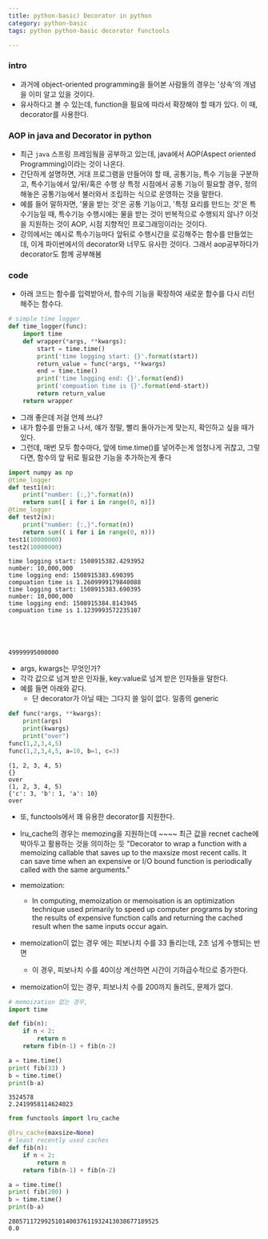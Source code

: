 ```yaml
---
title: python-basic) Decorator in python
category: python-basic
tags: python python-basic decorator functools

--- 
```


### intro

- 과거에 object-oriented programming을 들어본 사람들의 경우는 '상속'의 개념을 이미 알고 있을 것이다. 
- 유사하다고 볼 수 있는데, function을 필요에 따라서 확장해야 할 때가 있다. 이 때, decorator를 사용한다. 

### AOP in java and Decorator in python 

- 최근 `java` 스프링 프레임웤을 공부하고 있는데, java에서 AOP(Aspect oriented Programming)이라는 것이 나온다. 
- 간단하게 설명하면, 거대 프로그램을 만들어야 할 때, 공통기능, 특수 기능을 구분하고, 특수기능에서 앞/뒤/혹은 수행 상 특정 시점에서 공통 기능이 필요할 경우, 정의해놓은 공통기능에서 불러와서 조립하는 식으로 운영하는 것을 말한다. 
- 예를 들어 말하자면, '물을 받는 것'은 공통 기능이고, '특정 요리를 만드는 것'은 특수기능일 때, 특수기능 수행시에는 물을 받는 것이 반복적으로 수행되지 않나? 이것을 지원하는 것이 AOP, 시점 지향적인 프로그래밍이라는 것이다. 
- 강의에서는 예시로 특수기능마다 앞뒤로 수행시간을 로깅해주는 함수를 만들었는데, 이게 파이썬에서의 decorator와 너무도 유사한 것이다. 그래서 aop공부하다가 decorator도 함께 공부해봄


### code

- 아래 코드는 함수를 입력받아서, 함수의 기능을 확장하여 새로운 함수를 다시 리턴해주는 함수다. 

```python
# simple time logger
def time_logger(func):
    import time
    def wrapper(*args, **kwargs):
        start = time.time()
        print('time logging start: {}'.format(start))
        return_value = func(*args, **kwargs)
        end = time.time()
        print('time logging end: {}'.format(end))
        print('compuation time is {}'.format(end-start))
        return return_value
    return wrapper
```

- 그래 좋은데 저걸 언제 쓰냐? 
- 내가 함수를 만들고 나서, 얘가 정말, 빨리 돌아가는게 맞는지, 확인하고 싶을 때가 있다. 
- 그런데, 매번 모두 함수마다, 앞에 time.time()를 넣어주는게 엄청나게 귀찮고, 그렇다면, 함수의 앞 뒤로 필요한 기능을 추가하는게 좋다 


```python
import numpy as np
@time_logger
def test1(n):
    print("number: {:,}".format(n))
    return sum([ i for i in range(0, n)])
@time_logger
def test2(n):
    print("number: {:,}".format(n))
    return sum(( i for i in range(0, n)))
test1(10000000)
test2(10000000)
```

    time logging start: 1508915382.4293952
    number: 10,000,000
    time logging end: 1508915383.690395
    compuation time is 1.2609999179840088
    time logging start: 1508915383.690395
    number: 10,000,000
    time logging end: 1508915384.8143945
    compuation time is 1.1239993572235107
    




    49999995000000



- args, kwargs는 무엇인가? 
- 각각 값으로 넘겨 받은 인자들, key:value로 넘겨 받은 인자들을 말한다. 
- 예를 들면 아래와 같다.
    - 단 decorator가 아닐 때는 그다지 쓸 일이 없다. 일종의 generic


```python
def func(*args, **kwargs):
    print(args)
    print(kwargs)
    print("over")
func(1,2,3,4,5)
func(1,2,3,4,5, a=10, b=1, c=3)
```

    (1, 2, 3, 4, 5)
    {}
    over
    (1, 2, 3, 4, 5)
    {'c': 3, 'b': 1, 'a': 10}
    over
    

- 또, functools에서 꽤 유용한 decorator를 지원한다. 

- lru_cache의 경우는 memozing을 지원하는데 ~~~~ 최근 값을 recnet cache에 박아두고 활용하는 것을 의미하는 듯
"Decorator to wrap a function with a memoizing callable that saves up to the maxsize most recent calls. It can save time when an expensive or I/O bound function is periodically called with the same arguments."
- memoization: 
    - In computing, memoization or memoisation is an optimization technique used primarily to speed up computer programs by storing the results of expensive function calls and returning the cached result when the same inputs occur again.

- memoization이 없는 경우 에는 피보나치 수를 33 돌리는데, 2초 넘게 수행되는 반면
    - 이 경우, 피보나치 수를 40이상 계산하면 시간이 기하급수적으로 증가한다.
- memoization이 있는 경우, 피보나치 수를 200까지 돌려도, 문제가 없다. 


```python
# memoization 없는 경우, 
import time

def fib(n):
    if n < 2:
        return n
    return fib(n-1) + fib(n-2)

a = time.time()
print( fib(33) )
b = time.time()
print(b-a)
```

    3524578
    2.2419958114624023
    


```python
from functools import lru_cache

@lru_cache(maxsize=None)
# least recently used caches
def fib(n):
    if n < 2:
        return n
    return fib(n-1) + fib(n-2)

a = time.time()
print( fib(200) )
b = time.time()
print(b-a)
```

    280571172992510140037611932413038677189525
    0.0
    
